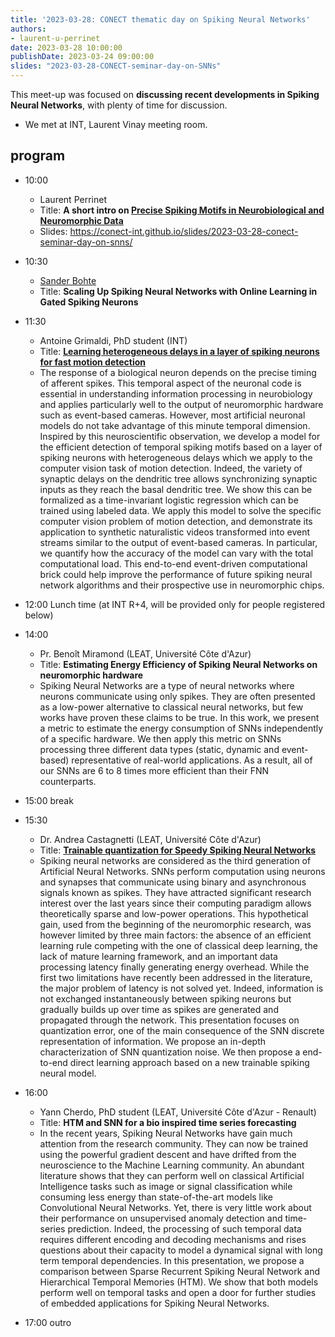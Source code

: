 ```yaml
---
title: '2023-03-28: CONECT thematic day on Spiking Neural Networks'
authors:
- laurent-u-perrinet
date: 2023-03-28 10:00:00
publishDate: 2023-03-24 09:00:00
slides: "2023-03-28-CONECT-seminar-day-on-SNNs"
---
```


This meet-up was focused on __discussing recent developments in Spiking Neural Networks__, with plenty of time for discussion.

* We met at INT, Laurent Vinay meeting room. 

## program

* 10:00
  * Laurent Perrinet
  * Title: **A short intro on [Precise Spiking Motifs in Neurobiological and Neuromorphic Data](https://laurentperrinet.github.io/publication/grimaldi-22-polychronies/)**
  * Slides: https://conect-int.github.io/slides/2023-03-28-conect-seminar-day-on-snns/

* 10:30
  * [Sander Bohte](https://homepages.cwi.nl/~sbohte/)
  * Title: **Scaling Up Spiking Neural Networks with Online Learning in Gated Spiking Neurons**

* 11:30
  * Antoine Grimaldi, PhD student (INT)
  * Title: **[Learning heterogeneous delays in a layer of spiking neurons for fast motion detection](https://laurentperrinet.github.io/publication/grimaldi-23-bc/grimaldi-23-bc.pdf)**
  * The response of a biological neuron depends on the precise timing of afferent spikes. This temporal aspect of the neuronal code is essential in understanding information processing in neurobiology and applies particularly well to the output of neuromorphic hardware such as event-based cameras. However, most artificial neuronal models do not take advantage of this minute temporal dimension. Inspired by this neuroscientific observation, we develop a model for the efficient detection of temporal spiking motifs based on a layer of spiking neurons with heterogeneous delays which we apply to the computer vision task of motion detection. Indeed, the variety of synaptic delays on the dendritic tree allows synchronizing synaptic inputs as they reach the basal dendritic tree. We show this can be formalized as a time-invariant logistic regression which can be trained using labeled data. We apply this model to solve the specific computer vision problem of motion detection, and demonstrate its application to synthetic naturalistic videos transformed into event streams similar to the output of event-based cameras. In particular, we quantify how the accuracy of the model can vary with the total computational load. This end-to-end event-driven computational brick could help improve the performance of future spiking neural network algorithms and their prospective use in neuromorphic chips.


* 12:00 Lunch time (at INT R+4, will be provided only for people registered below)

* 14:00
  * Pr. Benoît Miramond (LEAT, Université Côte d'Azur)
  * Title: **Estimating Energy Efficiency of Spiking Neural Networks on neuromorphic hardware**
  * Spiking Neural Networks are a type of neural networks where neurons communicate using only spikes. They are often presented as a low-power alternative to classical neural networks, but few works have proven these claims to be true. In this work, we present a metric to estimate the energy consumption of SNNs independently of a specific hardware. We then apply this metric on SNNs processing three different data types (static, dynamic and event-based) representative of real-world applications. As a result, all of our SNNs are 6 to 8 times more efficient than their FNN counterparts.

* 15:00 break

* 15:30 
  * Dr. Andrea Castagnetti (LEAT, Université Côte d'Azur)
  * Title: [**Trainable quantization for Speedy Spiking Neural Networks**](https://www.frontiersin.org/articles/10.3389/fnins.2023.1154241/full)
  * Spiking neural networks are considered as the third generation of Artificial Neural Networks. SNNs perform computation using neurons and synapses that communicate using binary and asynchronous signals known as spikes. They have attracted significant research interest over the last years since their computing paradigm allows theoretically sparse and low-power operations. This hypothetical gain, used from the beginning of the neuromorphic research, was however limited by three main factors: the absence of an efficient learning rule competing with the one of classical deep learning, the lack of mature learning framework, and an important data processing latency finally generating energy overhead. While the first two limitations have recently been addressed in the literature, the major problem of latency is not solved yet. Indeed, information is not exchanged instantaneously between spiking neurons but gradually builds up over time as spikes are generated and propagated through the network. This presentation focuses on quantization error, one of the main consequence of the SNN discrete representation of information. We propose an in-depth characterization of SNN quantization noise. We then propose a end-to-end direct learning approach based on a new trainable spiking neural model.

* 16:00
  * Yann Cherdo, PhD student (LEAT, Université Côte d'Azur - Renault)
  * Title: **HTM and SNN for a bio inspired time series forecasting**
  * In the recent years, Spiking Neural Networks have gain much attention from the research community. They can now be trained using the powerful gradient descent and have drifted from the neuroscience to the Machine Learning community. An abundant literature shows that they can perform well on classical Artificial Intelligence tasks such as image or signal classification while consuming less energy than state-of-the-art models like Convolutional Neural Networks. Yet, there is very little work about their performance on unsupervised anomaly detection and time-series prediction. Indeed, the processing of such temporal data requires different encoding and decoding mechanisms and rises questions about their capacity to model a dynamical signal with long term temporal dependencies. In this presentation, we propose a comparison between Sparse Recurrent Spiking Neural Network and Hierarchical Temporal Memories (HTM). We show that both models perform well on temporal tasks and open a door for further studies of embedded applications for Spiking Neural Networks.

* 17:00 outro

